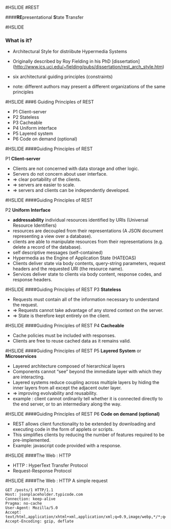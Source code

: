 #HSLIDE
#REST

####**RE**presentational **S**tate **T**ransfer


#HSLIDE
### What is it?
* Architectural Style for distriibute Hypermedia Systems

* Originally described by Roy Fielding in his PhD [dissertation] (http://www.ics.uci.edu/~fielding/pubs/dissertation/rest_arch_style.htm)

* six architectural guiding principles (constraints)
 * note: different authors may present a different organizations of the same principles 	


#HSLIDE
###6 Guiding Principles of REST

* P1 Client–server
* P2 Stateless
* P3 Cacheable
* P4 Uniform interface 
* P5 Layered system
* P6 Code on demand (optional)

#HSLIDE
####Guiding Principles of REST

P1 **Client–server**

* Clients are not concerned with data storage and other logic.
* Servers do not concern about user interface.
* => clear portability of the clients.
* => servers are easier to scale.
* => servers and clients can be independently developed.

#HSLIDE
####Guiding Principles of REST

P2 **Uniform Interface**

* **addressability** individual resources identified by URIs (Universal Resource Identifiers)
* resources are decoupled from their representations (A JSON document representing a view over a database).
* clients are able to manipulate resources from their representations (e.g. delete a record of the database).
* self descriptive messages (self-contained)
* Hypermedia as the Engine of Application State (HATEOAS)
 *  Clients deliver state via body contents, query-string parameters, request headers and the requested URI (the resource name).
 * Services deliver state to clients via body content, response codes, and response headers.

#HSLIDE
####Guiding Principles of REST
P3 **Stateless**
 
* Requests must contain all of the information necessary to understand the request.
* => Requests cannot take advantage of any stored context on the server.
* => State is therefore kept entirely on the client.

#HSLIDE
####Guiding Principles of REST
P4 **Cacheable**

* Cache policies must be included with responses.
* Clients are free to reuse cached data as it remains valid.

#HSLIDE
####Guiding Principles of REST
P5 **Layered System** or **Microservices**

* Layered architecture composed of hierarchical layers
* Components cannot “see” beyond the immediate layer with which they are interacting.
* Layered systems reduce coupling across multiple layers by hiding the inner layers from all except the adjacent outer layer.
 * => improving evolvability and reusability.
* example : client cannot ordinarily tell whether it is connected directly to the end server, or to an intermediary along the way. 

#HSLIDE
####Guiding Principles of REST
P6 **Code on demand (optional)**

* REST allows client functionality to be extended by downloading and executing code in the form of applets or scripts. 
* This simplifies clients by reducing the number of features required to be pre-implemented.
* Example: javascript code provided with a response.

#HSLIDE
####The Web : HTTP
* HTTP : HyperText Transfer Protocol
* Request-Response Protocol

#HSLIDE
####The Web : HTTP
A simple request

```
GET /posts/1 HTTP/1.1
Host: jsonplaceholder.typicode.com
Connection: keep-alive
Pragma: no-cache
User-Agent: Mozilla/5.0
Accept: text/html,application/xhtml+xml,application/xml;q=0.9,image/webp,*/*;q=0.8
Accept-Encoding: gzip, deflate
```